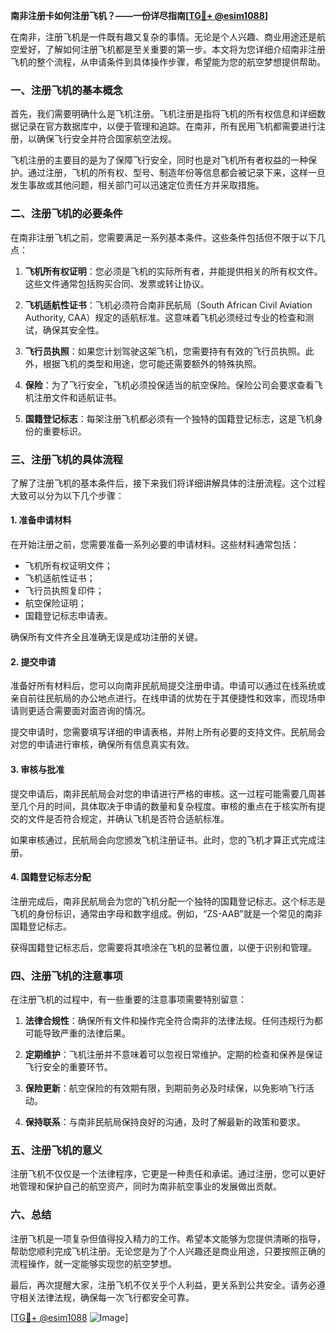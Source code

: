 **南非注册卡如何注册飞机？——一份详尽指南[[TG💪+ @esim1088](https://t.me/s/esim1088)]**

在南非，注册飞机是一件既有趣又复杂的事情。无论是个人兴趣、商业用途还是航空爱好，了解如何注册飞机都是至关重要的第一步。本文将为您详细介绍南非注册飞机的整个流程，从申请条件到具体操作步骤，希望能为您的航空梦想提供帮助。

### 一、注册飞机的基本概念

首先，我们需要明确什么是飞机注册。飞机注册是指将飞机的所有权信息和详细数据记录在官方数据库中，以便于管理和追踪。在南非，所有民用飞机都需要进行注册，以确保飞行安全并符合国家航空法规。

飞机注册的主要目的是为了保障飞行安全，同时也是对飞机所有者权益的一种保护。通过注册，飞机的所有权、型号、制造年份等信息都会被记录下来，这样一旦发生事故或其他问题，相关部门可以迅速定位责任方并采取措施。

### 二、注册飞机的必要条件

在南非注册飞机之前，您需要满足一系列基本条件。这些条件包括但不限于以下几点：

1. **飞机所有权证明**：您必须是飞机的实际所有者，并能提供相关的所有权文件。这些文件通常包括购买合同、发票或转让协议。
   
2. **飞机适航性证书**：飞机必须符合南非民航局（South African Civil Aviation Authority, CAA）规定的适航标准。这意味着飞机必须经过专业的检查和测试，确保其安全性。

3. **飞行员执照**：如果您计划驾驶这架飞机，您需要持有有效的飞行员执照。此外，根据飞机的类型和用途，您可能还需要额外的特殊执照。

4. **保险**：为了飞行安全，飞机必须投保适当的航空保险。保险公司会要求查看飞机注册文件和适航证书。

5. **国籍登记标志**：每架注册飞机都必须有一个独特的国籍登记标志，这是飞机身份的重要标识。

### 三、注册飞机的具体流程

了解了注册飞机的基本条件后，接下来我们将详细讲解具体的注册流程。这个过程大致可以分为以下几个步骤：

#### 1. 准备申请材料

在开始注册之前，您需要准备一系列必要的申请材料。这些材料通常包括：

- 飞机所有权证明文件；
- 飞机适航性证书；
- 飞行员执照复印件；
- 航空保险证明；
- 国籍登记标志申请表。

确保所有文件齐全且准确无误是成功注册的关键。

#### 2. 提交申请

准备好所有材料后，您可以向南非民航局提交注册申请。申请可以通过在线系统或亲自前往民航局的办公地点进行。在线申请的优势在于其便捷性和效率，而现场申请则更适合需要面对面咨询的情况。

提交申请时，您需要填写详细的申请表格，并附上所有必要的支持文件。民航局会对您的申请进行审核，确保所有信息真实有效。

#### 3. 审核与批准

提交申请后，南非民航局会对您的申请进行严格的审核。这一过程可能需要几周甚至几个月的时间，具体取决于申请的数量和复杂程度。审核的重点在于核实所有提交的文件是否符合规定，并确认飞机是否符合适航标准。

如果审核通过，民航局会向您颁发飞机注册证书。此时，您的飞机才算正式完成注册。

#### 4. 国籍登记标志分配

注册完成后，南非民航局会为您的飞机分配一个独特的国籍登记标志。这个标志是飞机的身份标识，通常由字母和数字组成。例如，“ZS-AAB”就是一个常见的南非国籍登记标志。

获得国籍登记标志后，您需要将其喷涂在飞机的显著位置，以便于识别和管理。

### 四、注册飞机的注意事项

在注册飞机的过程中，有一些重要的注意事项需要特别留意：

1. **法律合规性**：确保所有文件和操作完全符合南非的法律法规。任何违规行为都可能导致严重的法律后果。

2. **定期维护**：飞机注册并不意味着可以忽视日常维护。定期的检查和保养是保证飞行安全的重要环节。

3. **保险更新**：航空保险的有效期有限，到期前务必及时续保，以免影响飞行活动。

4. **保持联系**：与南非民航局保持良好的沟通，及时了解最新的政策和要求。

### 五、注册飞机的意义

注册飞机不仅仅是一个法律程序，它更是一种责任和承诺。通过注册，您可以更好地管理和保护自己的航空资产，同时为南非航空事业的发展做出贡献。

### 六、总结

注册飞机是一项复杂但值得投入精力的工作。希望本文能够为您提供清晰的指导，帮助您顺利完成飞机注册。无论您是为了个人兴趣还是商业用途，只要按照正确的流程操作，就一定能够实现您的航空梦想。

最后，再次提醒大家，注册飞机不仅关乎个人利益，更关系到公共安全。请务必遵守相关法律法规，确保每一次飞行都安全可靠。

[[TG💪+ @esim1088](https://t.me/s/esim1088) ![Image](https://i.postimg.cc/4NQfJmqS/Snipaste-2025-05-13-00-14-12.png)]